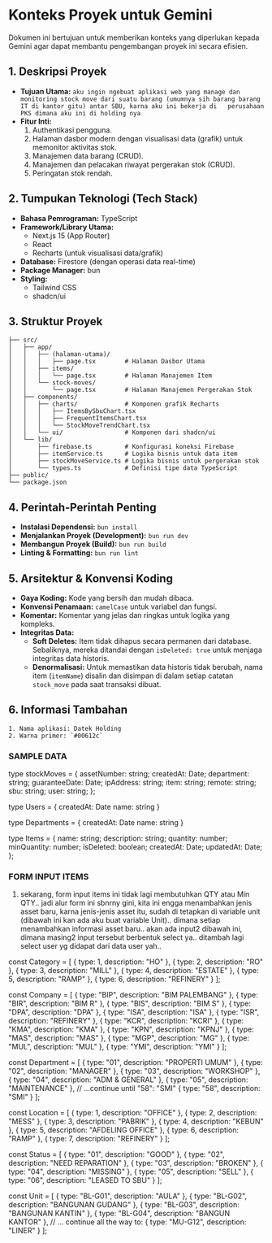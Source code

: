 # Konteks Proyek untuk Gemini

Dokumen ini bertujuan untuk memberikan konteks yang diperlukan kepada Gemini agar dapat membantu pengembangan proyek ini secara efisien.

## 1. Deskripsi Proyek

*   **Tujuan Utama:**
    `aku ingin ngebuat aplikasi web yang manage dan monitoring stock move dari suatu barang (umumnya sih barang barang IT di kantor gitu) antar SBU, karna aku ini bekerja di   perusahaan PKS dimana aku ini di holding nya`
*   **Fitur Inti:** 
    1.  Authentikasi pengguna.
    2.  Halaman dasbor modern dengan visualisasi data (grafik) untuk memonitor aktivitas stok.
    3.  Manajemen data barang (CRUD).
    4.  Manajemen dan pelacakan riwayat pergerakan stok (CRUD).
    5.  Peringatan stok rendah.

## 2. Tumpukan Teknologi (Tech Stack)

*   **Bahasa Pemrograman:** TypeScript
*   **Framework/Library Utama:**
    *   Next.js 15 (App Router)
    *   React
    *   Recharts (untuk visualisasi data/grafik)
*   **Database:** Firestore (dengan operasi data real-time)
*   **Package Manager:** bun
*   **Styling:**
    *   Tailwind CSS
    *   shadcn/ui

## 3. Struktur Proyek

    ├── src/
    │   ├── app/
    │   │   ├── (halaman-utama)/
    │   │   │   ├── page.tsx        # Halaman Dasbor Utama
    │   │   ├── items/
    │   │   │   └── page.tsx        # Halaman Manajemen Item
    │   │   └── stock-moves/
    │   │       └── page.tsx        # Halaman Manajemen Pergerakan Stok
    │   ├── components/
    │   │   ├── charts/             # Komponen grafik Recharts
    │   │   │   ├── ItemsBySbuChart.tsx
    │   │   │   ├── FrequentItemsChart.tsx
    │   │   │   └── StockMoveTrendChart.tsx
    │   │   └── ui/                 # Komponen dari shadcn/ui
    │   └── lib/
    │       ├── firebase.ts         # Konfigurasi koneksi Firebase
    │       ├── itemService.ts      # Logika bisnis untuk data item
    │       ├── stockMoveService.ts # Logika bisnis untuk pergerakan stok
    │       └── types.ts            # Definisi tipe data TypeScript
    ├── public/
    └── package.json

## 4. Perintah-Perintah Penting

*   **Instalasi Dependensi:** `bun install`
*   **Menjalankan Proyek (Development):** `bun run dev`
*   **Membangun Proyek (Build):** `bun run build`
*   **Linting & Formatting:** `bun run lint`

## 5. Arsitektur & Konvensi Koding

*   **Gaya Koding:** Kode yang bersih dan mudah dibaca.
*   **Konvensi Penamaan:** `camelCase` untuk variabel dan fungsi.
*   **Komentar:** Komentar yang jelas dan ringkas untuk logika yang kompleks.
*   **Integritas Data:**
    *   **Soft Deletes:** Item tidak dihapus secara permanen dari database. Sebaliknya, mereka ditandai dengan `isDeleted: true` untuk menjaga integritas data historis.
    *   **Denormalisasi:** Untuk memastikan data historis tidak berubah, nama item (`itemName`) disalin dan disimpan di dalam setiap catatan `stock_move` pada saat transaksi dibuat.

## 6. Informasi Tambahan
    1. Nama aplikasi: Datek Holding
    2. Warna primer: `#00612c`


### SAMPLE DATA ###
type stockMoves = {
  assetNumber: string;
  createdAt: Date;
  department: string;
  guaranteeDate: Date;
  ipAddress: string;
  item: string;
  remote: string;
  sbu: string;
  user: string;
};

type Users = {
    createdAt: Date
    name: string
}

type Departments = {
    createdAt: Date
    name: string
}

type Items = {
  name: string;
  description: string;
  quantity: number;
  minQuantity: number;
  isDeleted: boolean;
  createdAt: Date;
  updatedAt: Date;
};



### FORM INPUT ITEMS
1. sekarang, form input items ini tidak lagi membutuhkan QTY atau Min QTY.. jadi alur form ini sbnrny gini,
kita ini engga menambahkan jenis asset baru, karna jenis-jenis asset itu, sudah di tetapkan di variable unit (dibawah ini kan ada aku buat variable Unit).. dimana setiap menambahkan informasi asset baru.. akan ada input2 dibawah ini, dimana masing2 input tersebut berbentuk select ya.. ditambah lagi select user yg didapat dari data user yah..

const Category = [
  { type: 1, description: "HO" },
  { type: 2, description: "RO" },
  { type: 3, description: "MILL" },
  { type: 4, description: "ESTATE" },
  { type: 5, description: "RAMP" },
  { type: 6, description: "REFINERY" }
];

const Company = [
  { type: "BIP", description: "BIM PALEMBANG" },
  { type: "BIR", description: "BIM R" },
  { type: "BIS", description: "BIM S" },
  { type: "DPA", description: "DPA" },
  { type: "ISA", description: "ISA" },
  { type: "ISR", description: "REFINERY" },
  { type: "KCR", description: "KCRI" },
  { type: "KMA", description: "KMA" },
  { type: "KPN", description: "KPNJ" },
  { type: "MAS", description: "MAS" },
  { type: "MGP", description: "MG" },
  { type: "MUL", description: "MUL" },
  { type: "YMI", description: "YMI" }
];

const Department = [
  { type: "01", description: "PROPERTI UMUM" },
  { type: "02", description: "MANAGER" },
  { type: "03", description: "WORKSHOP" },
  { type: "04", description: "ADM & GENERAL" },
  { type: "05", description: "MAINTENANCE" },
  // ...continue until "58": "SMI"
  { type: "58", description: "SMI" }
];

const Location = [
  { type: 1, description: "OFFICE" },
  { type: 2, description: "MESS" },
  { type: 3, description: "PABRIK" },
  { type: 4, description: "KEBUN" },
  { type: 5, description: "AFDELING OFFICE" },
  { type: 6, description: "RAMP" },
  { type: 7, description: "REFINERY" }
];

const Status = [
  { type: "01", description: "GOOD" },
  { type: "02", description: "NEED REPARATION" },
  { type: "03", description: "BROKEN" },
  { type: "04", description: "MISSING" },
  { type: "05", description: "SELL" },
  { type: "06", description: "LEASED TO SBU" }
];

const Unit = [
  { type: "BL-G01", description: "AULA" },
  { type: "BL-G02", description: "BANGUNAN GUDANG" },
  { type: "BL-G03", description: "BANGUNAN KANTIN" },
  { type: "BL-G04", description: "BANGUN KANTOR" },
  // ... continue all the way to:
  { type: "MU-G12", description: "LINER" }
];